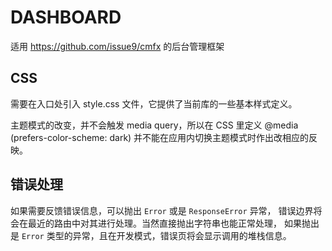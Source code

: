 # DASHBOARD

适用 <https://github.com/issue9/cmfx> 的后台管理框架

## CSS

需要在入口处引入 style.css 文件，它提供了当前库的一些基本样式定义。

主题模式的改变，并不会触发 media query，所以在 CSS 里定义 @media (prefers-color-scheme: dark)
并不能在应用内切换主题模式时作出改相应的反映。

## 错误处理

如果需要反馈错误信息，可以抛出 `Error` 或是 `ResponseError` 异常，
错误边界将会在最近的路由中对其进行处理。当然直接抛出字符串也能正常处理，
如果抛出是 `Error` 类型的异常，且在开发模式，错误页将会显示调用的堆栈信息。
